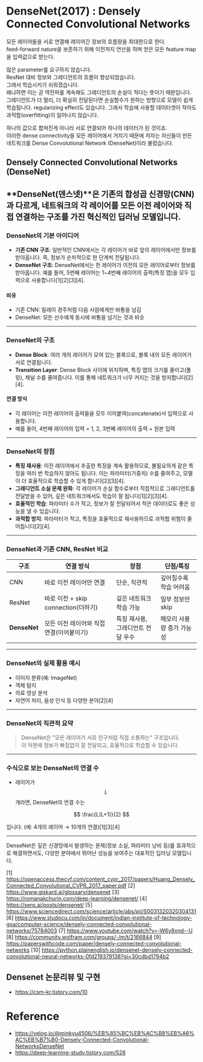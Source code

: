 # DenseNet(2017) : Densely Connected Convolutional Networks

모든 레이어들을 서로 연결해 레이어간 정보의 흐름량을 최대한으로 한다.  
feed-forward nature을 보존하기 위해 이전까지 연산을 하며 얻은 모든 feature map을 입력값으로 받는다.  

많은 parameter를 요구하지 않습니다.  
ResNet 대비 정보와 그레디언트의 흐름이 향상되었습니다.  
그래서 학습시키기 쉬워졌습니다.  
왜냐하면 이는 곧 역전파를 계속해도 그레디언트의 손실이 적다는 뜻이기 때문입니다.  
그레디언트가 더 멀리, 더 확실히 전달된다면 손실함수가 원하는 방향으로 모델이 쉽게 학습됩니다.
regularizing effect도 있습니다. 그래서 학습에 사용할 데이터셋이 작아도 과적합(overfitting)이 일어나지 않습니다.  

하나의 값으로 합쳐진게 아니라 서로 연결되어 하나의 데이터가 된 것이죠.  
이러한 dense connectivity을 모든 레이어에서 거치기 때문에 저자는 자신들이 만든 네트워크를 Dense Convolutional Network (DenseNet)이라 불렀습니다.

## Densely Connected Convolutional Networks (DenseNet)

**DenseNet(덴스넷)**은 기존의 합성곱 신경망(CNN)과 다르게, 네트워크의 각 레이어를 모든 이전 레이어와 직접 연결하는 구조를 가진 혁신적인 딥러닝 모델입니다. 
---

### **DenseNet의 기본 아이디어**

- **기존 CNN 구조**: 일반적인 CNN에서는 각 레이어가 바로 앞의 레이어에서만 정보를 받아옵니다. 즉, 정보가 순차적으로 한 단계씩 전달됩니다.
- **DenseNet 구조**: DenseNet에서는 한 레이어가 이전의 모든 레이어로부터 정보를 받아옵니다. 예를 들어, 5번째 레이어는 1~4번째 레이어의 출력(특징 맵)을 모두 입력으로 사용합니다[1][2][3][4].

#### **비유**
- 기존 CNN: 릴레이 경주처럼 다음 사람에게만 바통을 넘김
- DenseNet: 모든 선수에게 동시에 바통을 넘기는 것과 비슷

---

### **DenseNet의 구조**

- **Dense Block**: 여러 개의 레이어가 모여 있는 블록으로, 블록 내의 모든 레이어가 서로 연결됩니다.
- **Transition Layer**: Dense Block 사이에 위치하며, 특징 맵의 크기를 줄이고(풀링), 채널 수를 줄여줍니다. 이를 통해 네트워크가 너무 커지는 것을 방지합니다[2][4].

#### **연결 방식**
- 각 레이어는 이전 레이어의 출력들을 모두 이어붙여(concatenate)서 입력으로 사용합니다.
- 예를 들어, 4번째 레이어의 입력 = 1, 2, 3번째 레이어의 출력 + 원본 입력

---

### **DenseNet의 장점**

- **특징 재사용**: 이전 레이어에서 추출한 특징을 계속 활용하므로, 불필요하게 같은 특징을 여러 번 학습하지 않아도 됩니다. 이는 파라미터(가중치) 수를 줄여주고, 모델이 더 효율적으로 학습할 수 있게 합니다[2][3][4].
- **그래디언트 소실 문제 완화**: 각 레이어가 손실 함수로부터 직접적으로 그래디언트를 전달받을 수 있어, 깊은 네트워크에서도 학습이 잘 됩니다[1][2][3][4].
- **효율적인 학습**: 파라미터 수가 적고, 정보가 잘 전달되어서 적은 데이터로도 좋은 성능을 낼 수 있습니다.
- **과적합 방지**: 파라미터가 적고, 특징을 효율적으로 재사용하므로 과적합 위험이 줄어듭니다[2][4].

---

### **DenseNet과 기존 CNN, ResNet 비교**

| 구조      | 연결 방식                          | 장점                       | 단점/특징                    |
|-----------|-----------------------------------|----------------------------|------------------------------|
| CNN       | 바로 이전 레이어만 연결            | 단순, 직관적               | 깊어질수록 학습 어려움        |
| ResNet    | 바로 이전 + skip connection(더하기)| 깊은 네트워크 학습 가능     | 일부 정보만 skip             |
| **DenseNet** | 모든 이전 레이어와 직접 연결(이어붙이기) | 특징 재사용, 그래디언트 전달 우수 | 메모리 사용량 증가 가능성     |

---

### **DenseNet의 실제 활용 예시**

- 이미지 분류(예: ImageNet)
- 객체 탐지
- 의료 영상 분석
- 자연어 처리, 음성 인식 등 다양한 분야[2][4]

---

### **DenseNet의 직관적 요약**

> DenseNet은 "모든 레이어가 서로 친구처럼 직접 소통하는" 구조입니다.  
> 이 덕분에 정보가 빠짐없이 잘 전달되고, 효율적으로 학습할 수 있습니다.

---

### **수식으로 보는 DenseNet의 연결 수**

- 레이어가 $$L$$ 개라면, DenseNet의 연결 수는

$$
\frac{L(L+1)}{2}
$$

  입니다. (예: 4개의 레이어 → 10개의 연결)[1][3][4]

---

DenseNet은 깊은 신경망에서 발생하는 문제(정보 소실, 파라미터 낭비 등)를 효과적으로 해결하면서도, 다양한 분야에서 뛰어난 성능을 보여주는 대표적인 딥러닝 모델입니다.

[1] https://openaccess.thecvf.com/content_cvpr_2017/papers/Huang_Densely_Connected_Convolutional_CVPR_2017_paper.pdf
[2] https://www.giskard.ai/glossary/densenet
[3] https://romanakchurin.com/deep-learning/densenet/
[4] https://serp.ai/posts/densenet/
[5] https://www.sciencedirect.com/science/article/abs/pii/S0031320320304131
[6] https://www.studocu.com/in/document/indian-institute-of-technology-goa/computer-science/densely-connected-convolutional-networks/75784003
[7] https://www.youtube.com/watch?v=-W6y8xnd--U
[8] https://community.wolfram.com/groups/-/m/t/2166844
[9] https://paperswithcode.com/paper/densely-connected-convolutional-networks
[10] https://python.plainenglish.io/densenet-densely-connected-convolutional-neural-networks-0fd219379138?gi=30cdbd1794b2

## Densenet 논문리뷰 및 구현
- https://csm-kr.tistory.com/10

# Reference
- https://velog.io/@minkyu4506/%EB%85%BC%EB%AC%B8%EB%A6%AC%EB%B7%B0-Densely-Connected-Convolutional-NetworksDenseNet
- https://deep-learning-study.tistory.com/528

